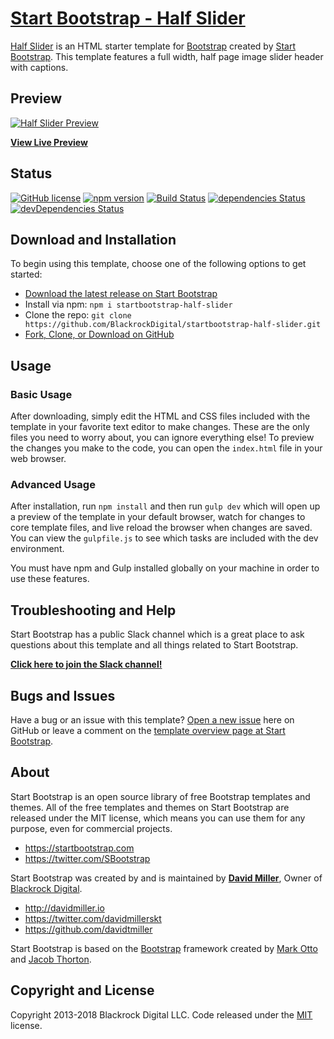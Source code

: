 # [Start Bootstrap - Half Slider](https://startbootstrap.com/template-overviews/half-slider/)

[Half Slider](http://startbootstrap.com/template-overviews/half-slider/) is an HTML starter template for [Bootstrap](http://getbootstrap.com/) created by [Start Bootstrap](http://startbootstrap.com/). This template features a full width, half page image slider header with captions.

## Preview

[![Half Slider Preview](https://startbootstrap.com/assets/img/templates/half-slider.jpg)](https://blackrockdigital.github.io/startbootstrap-half-slider/)

**[View Live Preview](https://blackrockdigital.github.io/startbootstrap-half-slider/)**

## Status

[![GitHub license](https://img.shields.io/badge/license-MIT-blue.svg)](https://raw.githubusercontent.com/BlackrockDigital/startbootstrap-half-slider/master/LICENSE)
[![npm version](https://img.shields.io/npm/v/startbootstrap-half-slider.svg)](https://www.npmjs.com/package/startbootstrap-half-slider)
[![Build Status](https://travis-ci.org/BlackrockDigital/startbootstrap-half-slider.svg?branch=master)](https://travis-ci.org/BlackrockDigital/startbootstrap-half-slider)
[![dependencies Status](https://david-dm.org/BlackrockDigital/startbootstrap-half-slider/status.svg)](https://david-dm.org/BlackrockDigital/startbootstrap-half-slider)
[![devDependencies Status](https://david-dm.org/BlackrockDigital/startbootstrap-half-slider/dev-status.svg)](https://david-dm.org/BlackrockDigital/startbootstrap-half-slider?type=dev)

## Download and Installation

To begin using this template, choose one of the following options to get started:
* [Download the latest release on Start Bootstrap](https://startbootstrap.com/template-overviews/half-slider/)
* Install via npm: `npm i startbootstrap-half-slider`
* Clone the repo: `git clone https://github.com/BlackrockDigital/startbootstrap-half-slider.git`
* [Fork, Clone, or Download on GitHub](https://github.com/BlackrockDigital/startbootstrap-half-slider)

## Usage

### Basic Usage

After downloading, simply edit the HTML and CSS files included with the template in your favorite text editor to make changes. These are the only files you need to worry about, you can ignore everything else! To preview the changes you make to the code, you can open the `index.html` file in your web browser.

### Advanced Usage

After installation, run `npm install` and then run `gulp dev` which will open up a preview of the template in your default browser, watch for changes to core template files, and live reload the browser when changes are saved. You can view the `gulpfile.js` to see which tasks are included with the dev environment.

You must have npm and Gulp installed globally on your machine in order to use these features.

## Troubleshooting and Help

Start Bootstrap has a public Slack channel which is a great place to ask questions about this template and all things related to Start Bootstrap.

**[Click here to join the Slack channel!](https://startbootstrap-slack.herokuapp.com/)**

## Bugs and Issues

Have a bug or an issue with this template? [Open a new issue](https://github.com/BlackrockDigital/startbootstrap-half-slider/issues) here on GitHub or leave a comment on the [template overview page at Start Bootstrap](http://startbootstrap.com/template-overviews/half-slider/).

## About

Start Bootstrap is an open source library of free Bootstrap templates and themes. All of the free templates and themes on Start Bootstrap are released under the MIT license, which means you can use them for any purpose, even for commercial projects.

* https://startbootstrap.com
* https://twitter.com/SBootstrap

Start Bootstrap was created by and is maintained by **[David Miller](http://davidmiller.io/)**, Owner of [Blackrock Digital](http://blackrockdigital.io/).

* http://davidmiller.io
* https://twitter.com/davidmillerskt
* https://github.com/davidtmiller

Start Bootstrap is based on the [Bootstrap](http://getbootstrap.com/) framework created by [Mark Otto](https://twitter.com/mdo) and [Jacob Thorton](https://twitter.com/fat).

## Copyright and License

Copyright 2013-2018 Blackrock Digital LLC. Code released under the [MIT](https://github.com/BlackrockDigital/startbootstrap-half-slider/blob/gh-pages/LICENSE) license.
